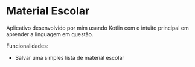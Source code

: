 # Material Escolar

Aplicativo desenvolvido por mim usando Kotlin com o intuito principal em aprender a linguagem em questão.

Funcionalidades:

* Salvar uma simples lista de material escolar
